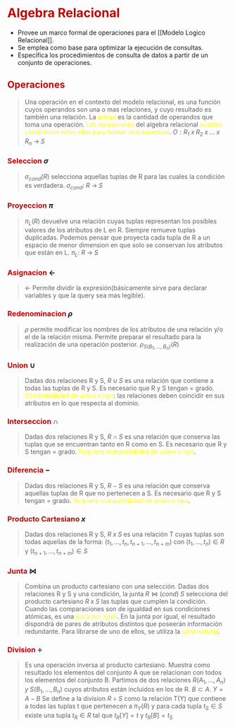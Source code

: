 # <span style="color:#c00000">Algebra Relacional</span>

- Provee un marco formal de operaciones para el [[Modelo Logico Relacional]].
- Se emplea como base para optimizar la ejecución de consultas.
- Especifica los procedimientos de consulta de datos a partir de un conjunto de operaciones.

## <span style="color:#c00000">Operaciones</span> 
> Una operación en el contexto del modelo relacional, es una función cuyos operandos son una o mas relaciones, y cuyo resultado es también una relación.
> La <span style="color:#ffff00">aridad</span> es la cantidad de operandos que toma una operación.
> <span style="color:#ffff00">Las operaciones</span> del algebra relacional <span style="color:#ffff00">pueden combinarse entre ellas para formar una expresion</span>.
> $O: R_1 \; x \; R_2 \; x \; ... \; x \; R_n \; \rightarrow \; S$

### <span style="color:#c00000">Seleccion</span> $\sigma$
> $\sigma_{cond} (R)$ selecciona aquellas tuplas de R para las cuales la condición es verdadera.
   $\sigma_{cond}:\; R \;\rightarrow \;S$

### <span style="color:#c00000">Proyeccion</span> $\pi$
> $\pi_{L} (R)$ devuelve una relación cuyas tuplas representan los posibles valores de los atributos de L en R. Siempre remueve tuplas duplicadas.
> Podemos pensar que proyecta cada tupla de R a un espacio de menor dimension en que solo se conservan los atributos que están en L.
> $\pi_{L}:\; R \;\rightarrow \;S$

### <span style="color:#c00000">Asignacion</span> $\leftarrow$ 
> $\leftarrow$  Permite dividir la expresión(básicamente sirve para declarar variables y que la query sea mas legible).

### <span style="color:#c00000">Redenominacion</span> $\rho$  
> $\rho$ permite modificar los nombres de los atributos de una relación y/o el de la relación misma.
> Permite preparar el resultado para la realización de una operación posterior. 
   $\rho_{S(B_1, ..., B_n)}(R)$

### <span style="color:#c00000">Union</span> $\cup$    
> Dadas dos relaciones R y S, $R \cup S$ es una relación que contiene a todas las tuplas de R y S.
> Es necesario que R y S tengan = grado.
> <span style="color:#ffff00">Compatibilidad de union o tipo</span>: las relaciones deben coincidir en sus atributos en lo que respecta al dominio.

### <span style="color:#c00000">Interseccion</span> $\cap$    
> Dadas dos relaciones R y S, $R \cap S$ es una relación que conserva las tuplas que se encuentran tanto en R como en S.
> Es necesario que R y S tengan = grado.
> <span style="color:#ffff00">Requiere compatibilidad de union o tipo</span>.

### <span style="color:#c00000">Diferencia</span> $-$    
> Dadas dos relaciones R y S, $R - S$ es una relación que conserva aquellas tuplas de R que no pertenecen a S.
> Es necesario que R y S tengan = grado.
> <span style="color:#ffff00">Requiere compatibilidad de union o tipo</span>.

### <span style="color:#c00000">Producto Cartesiano</span> $x$    
> Dadas dos relaciones R y S, $R \; x \; S$ es una relación T cuyas tuplas son todas aquellas de la forma: $(t_1, ..., t_n, t_{n+1}, ..., t_{n+m})$ con $(t_1, ..., t_n) \in R$ y $(t_{n+1}, ..., t_{n+m}) \in S$

### <span style="color:#c00000">Junta</span> $\bowtie$     
> Combina un producto cartesiano con una selección. 
> Dadas dos relaciones R y S y una condición, la junta $R \bowtie (cond) \; S$ selecciona del producto cartesiano $R \; x \; S$ las tuplas que cumplen la condición.
> Cuando las comparaciones son de igualdad en sus condiciones atómicas, es una <span style="color:#ffff00">junta por igual</span>.
> En la junta por igual, el resultado dispondrá de pares de atributos distintos que poseerán información redundante. Para librarse de uno de ellos, se utiliza la <span style="color:#ffff00">junta natural</span>.

### <span style="color:#c00000">Division</span> $÷$     
> Es una operación inversa al producto cartesiano. Muestra como resultado los elementos del conjunto A que se relacionan con todos los elementos del conjunto B.
> Partimos de dos relaciones $R(A_1, ..., A_n) \; y \; S(B_1, ..., B_n)$ cuyos atributos están incluidos en los de R. $B \subset A$.
> $Y = A - B$
> Se define a la division $R \; ÷ \; S$ como la relación T(Y) que contiene a todas las tuplas t que pertenecen a $\pi_Y (R)$ y para cada tupla $t_S \in S$ existe una tupla $t_R \in R$ tal que $t_R[Y] = t$ y $t_R[B] = t_S$






